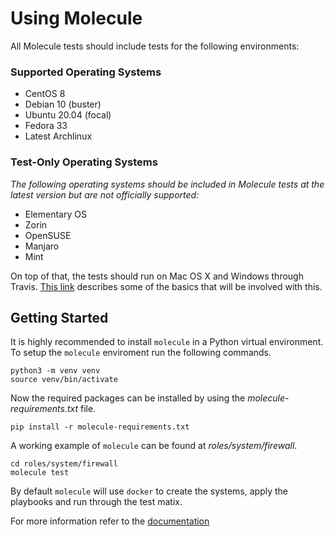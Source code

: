 # Using Molecule

All Molecule tests should include tests for the following environments:

### Supported Operating Systems

- CentOS 8
- Debian 10 (buster)
- Ubuntu 20.04 (focal)
- Fedora 33
- Latest Archlinux

### Test-Only Operating Systems

_The following operating systems should be included in Molecule tests at the latest version but are not officially supported:_

- Elementary OS
- Zorin
- OpenSUSE
- Manjaro
- Mint

On top of that, the tests should run on Mac OS X and Windows through Travis. [This link](https://docs.travis-ci.com/user/multi-os/) describes some of the basics that will be involved with this.

## Getting Started

It is highly recommended to install `molecule` in a Python virtual environment.
To setup the `molecule` enviroment run the following commands.

```terminal
python3 -m venv venv
source venv/bin/activate
```

Now the required packages can be installed by using the _molecule-requirements.txt_
file.

```terminal
pip install -r molecule-requirements.txt
```

A working example of `molecule` can be found at _roles/system/firewall_.

```terminal
cd roles/system/firewall
molecule test
```

By default `molecule` will use `docker` to create the systems, apply the playbooks
and run through the test matix.

For more information refer to the [documentation](https://molecule.readthedocs.io/en/latest/)
